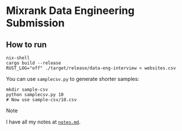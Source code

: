# Mixrank Data Engineering Submission

## How to run

``` shell
nix-shell
cargo build --release
RUST_LOG="off" ./target/release/data-eng-interview < websites.csv
```

You can use ``samplecsv.py`` to generate shorter samples:

``` shell
mkdir sample-csv
python samplecsv.py 10
# Now use sample-csv/10.csv
```

> [!NOTE]
> I have all my notes at [``notes.md``](./notes.md).
